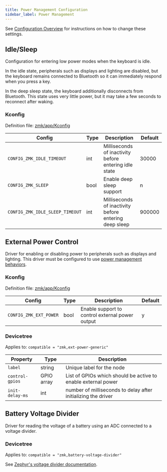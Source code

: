 ```yaml
---
title: Power Management Configuration
sidebar_label: Power Management
---
```


See [Configuration Overview](/docs/config/index) for instructions on how to
change these settings.

## Idle/Sleep

Configuration for entering low power modes when the keyboard is idle.

In the idle state, peripherals such as displays and lighting are disabled, but the keyboard remains connected to Bluetooth so it can immediately respond when you press a key.

In the deep sleep state, the keyboard additionally disconnects from Bluetooth. This state uses very little power, but it may take a few seconds to reconnect after waking.

### Kconfig

Definition file: [zmk/app/Kconfig](https://github.com/zmkfirmware/zmk/blob/main/app/Kconfig)

| Config                          | Type | Description                                           | Default |
| ------------------------------- | ---- | ----------------------------------------------------- | ------- |
| `CONFIG_ZMK_IDLE_TIMEOUT`       | int  | Milliseconds of inactivity before entering idle state | 30000   |
| `CONFIG_ZMK_SLEEP`              | bool | Enable deep sleep support                             | n       |
| `CONFIG_ZMK_IDLE_SLEEP_TIMEOUT` | int  | Milliseconds of inactivity before entering deep sleep | 900000  |

## External Power Control

Driver for enabling or disabling power to peripherals such as displays and lighting. This driver must be configured to use [power management behaviors](/docs/behaviors/power).

### Kconfig

Definition file: [zmk/app/Kconfig](https://github.com/zmkfirmware/zmk/blob/main/app/Kconfig)

| Config                 | Type | Description                                     | Default |
| ---------------------- | ---- | ----------------------------------------------- | ------- |
| `CONFIG_ZMK_EXT_POWER` | bool | Enable support to control external power output | y       |

### Devicetree

Applies to: `compatible = "zmk,ext-power-generic"`

| Property        | Type       | Description                                                   |
| --------------- | ---------- | ------------------------------------------------------------- |
| `label`         | string     | Unique label for the node                                     |
| `control-gpios` | GPIO array | List of GPIOs which should be active to enable external power |
| `init-delay-ms` | int        | number of milliseconds to delay after initializing the driver |

## Battery Voltage Divider

Driver for reading the voltage of a battery using an ADC connected to a voltage divider.

### Devicetree

Applies to: `compatible = "zmk,battery-voltage-divider"`

See [Zephyr's voltage divider documentation](https://docs.zephyrproject.org/latest/build/dts/api/bindings/adc/voltage-divider.html).
